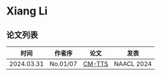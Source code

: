 # Xiang Li


## 论文列表

| 时间 | 作者序 | 论文 | 发表 |
|:-:|:-:|---|---|
| 2024.03.31 | No.01/07 | [CM-TTS](../Models/TTS2_Acoustic/2024.03.31_CM-TTS.md) | NAACL 2024 |
